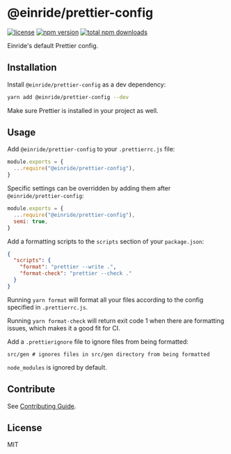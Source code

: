 # @einride/prettier-config

[![license](https://img.shields.io/npm/l/@einride/prettier-config.svg)](https://github.com/einride/prettier-config/blob/master/LICENSE)
[![npm version](https://img.shields.io/npm/v/@einride/prettier-config.svg)](https://www.npmjs.com/package/@einride/prettier-config)
[![total npm downloads](https://img.shields.io/npm/dt/@einride/prettier-config.svg)](https://www.npmjs.com/package/@einride/prettier-config)

Einride's default Prettier config.

## Installation

Install `@einride/prettier-config` as a dev dependency:

```bash
yarn add @einride/prettier-config --dev
```

Make sure Prettier is installed in your project as well.

## Usage

Add `@einride/prettier-config` to your `.prettierrc.js` file:

```js
module.exports = {
  ...require("@einride/prettier-config"),
}
```

Specific settings can be overridden by adding them after
`@einride/prettier-config`:

```js
module.exports = {
  ...require("@einride/prettier-config"),
  semi: true,
}
```

Add a formatting scripts to the `scripts` section of your `package.json`:

```json
{
  "scripts": {
    "format": "prettier --write .",
    "format-check": "prettier --check ."
  }
}
```

Running `yarn format` will format all your files according to the config
specified in `.prettierrc.js`.

Running `yarn format-check` will return exit code 1 when there are formatting
issues, which makes it a good fit for CI.

Add a `.prettierignore` file to ignore files from being formatted:

```ignore
src/gen # ignores files in src/gen directory from being formatted
```

`node_modules` is ignored by default.

## Contribute

See
[Contributing Guide](https://github.com/einride/prettier-config/blob/main/CONTRIBUTING.md).

## License

MIT

